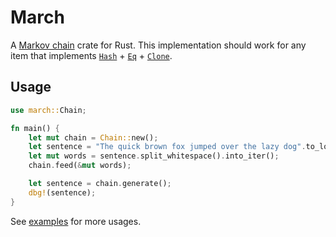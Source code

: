 # March

A [Markov chain](https://en.wikipedia.org/wiki/Markov_chain) crate for Rust.
This implementation should work for any item that implements [`Hash`](https://doc.rust-lang.org/std/hash/trait.Hash.html) + [`Eq`](https://doc.rust-lang.org/std/cmp/trait.Eq.html) + [`Clone`](https://doc.rust-lang.org/std/clone/trait.Clone.html).

## Usage

```rust
use march::Chain;

fn main() {
    let mut chain = Chain::new();
    let sentence = "The quick brown fox jumped over the lazy dog".to_lowercase();
    let mut words = sentence.split_whitespace().into_iter();
    chain.feed(&mut words);

    let sentence = chain.generate();
    dbg!(sentence);
}
```

See [examples](examples/) for more usages.
